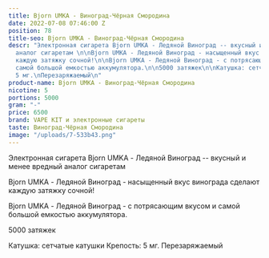 ```yaml
---
title: Bjorn UMKA - Виноград-Чёрная Смородина
date: 2022-07-08 07:46:00 Z
position: 78
title-seo: Bjorn UMKA - Виноград-Чёрная Смородина
descr: "Электронная сигарета Bjorn UMKA - Ледяной Виноград -- вкусный и менее вредный
  аналог сигаретам \n\nBjorn UMKA - Ледяной Виноград - насыщенный вкус винограда сделают
  каждую затяжку сочной!\n\nBjorn UMKA - Ледяной Виноград - с потрясающим вкусом и
  самой большой емкостью аккумулятора.\n\n5000 затяжек\n\nКатушка: сетчатые катушки\nКрепость:
  5 мг.\nПерезаряжаемый\n"
product-name: Bjorn UMKA - Виноград-Чёрная Смородина
nicotine: 5
portions: 5000
gram: "-"
price: 6500
brand: VAPE KIT и электронные сигареты
taste: Виноград-Чёрная Смородина
image: "/uploads/7-533b43.png"
---
```


Электронная сигарета Bjorn UMKA - Ледяной Виноград -- вкусный и менее вредный аналог сигаретам 

Bjorn UMKA - Ледяной Виноград - насыщенный вкус винограда сделают каждую затяжку сочной!

Bjorn UMKA - Ледяной Виноград - с потрясающим вкусом и самой большой емкостью аккумулятора.

5000 затяжек

Катушка: сетчатые катушки
Крепость: 5 мг.
Перезаряжаемый
